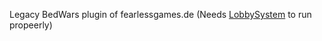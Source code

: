Legacy BedWars plugin of fearlessgames.de (Needs [LobbySystem](https://github.com/FearlessGamesDE/LobbySystem) to run propeerly)

